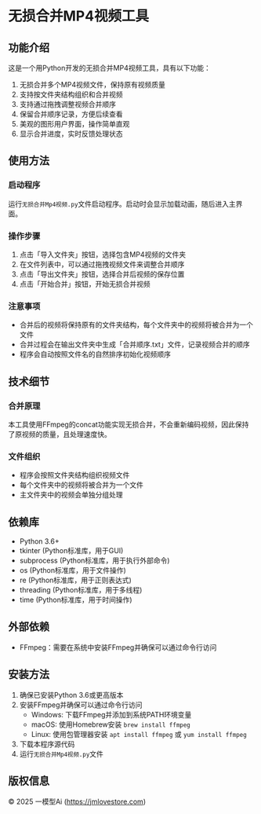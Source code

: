 # 无损合并MP4视频工具

## 功能介绍

这是一个用Python开发的无损合并MP4视频工具，具有以下功能：

1. 无损合并多个MP4视频文件，保持原有视频质量
2. 支持按文件夹结构组织和合并视频
3. 支持通过拖拽调整视频合并顺序
4. 保留合并顺序记录，方便后续查看
5. 美观的图形用户界面，操作简单直观
6. 显示合并进度，实时反馈处理状态

## 使用方法

### 启动程序

运行`无损合并Mp4视频.py`文件启动程序。启动时会显示加载动画，随后进入主界面。

### 操作步骤

1. 点击「导入文件夹」按钮，选择包含MP4视频的文件夹
2. 在文件列表中，可以通过拖拽视频文件来调整合并顺序
3. 点击「导出文件夹」按钮，选择合并后视频的保存位置
4. 点击「开始合并」按钮，开始无损合并视频

### 注意事项

- 合并后的视频将保持原有的文件夹结构，每个文件夹中的视频将被合并为一个文件
- 合并过程会在输出文件夹中生成「合并顺序.txt」文件，记录视频合并的顺序
- 程序会自动按照文件名的自然排序初始化视频顺序

## 技术细节

### 合并原理

本工具使用FFmpeg的concat功能实现无损合并，不会重新编码视频，因此保持了原视频的质量，且处理速度快。

### 文件组织

- 程序会按照文件夹结构组织视频文件
- 每个文件夹中的视频将被合并为一个文件
- 主文件夹中的视频会单独分组处理

## 依赖库

- Python 3.6+
- tkinter (Python标准库，用于GUI)
- subprocess (Python标准库，用于执行外部命令)
- os (Python标准库，用于文件操作)
- re (Python标准库，用于正则表达式)
- threading (Python标准库，用于多线程)
- time (Python标准库，用于时间操作)

## 外部依赖

- FFmpeg：需要在系统中安装FFmpeg并确保可以通过命令行访问

## 安装方法

1. 确保已安装Python 3.6或更高版本
2. 安装FFmpeg并确保可以通过命令行访问
   - Windows: 下载FFmpeg并添加到系统PATH环境变量
   - macOS: 使用Homebrew安装 `brew install ffmpeg`
   - Linux: 使用包管理器安装 `apt install ffmpeg` 或 `yum install ffmpeg`
3. 下载本程序源代码
4. 运行`无损合并Mp4视频.py`文件

## 版权信息

© 2025 一模型Ai (https://jmlovestore.com)